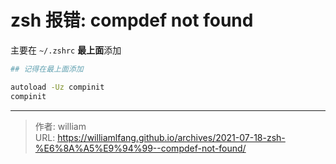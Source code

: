 # zsh 报错: compdef not found


主要在 `~/.zshrc` **最上面**添加

```bash
## 记得在最上面添加

autoload -Uz compinit
compinit
```


---

> 作者: william  
> URL: https://williamlfang.github.io/archives/2021-07-18-zsh-%E6%8A%A5%E9%94%99--compdef-not-found/  

